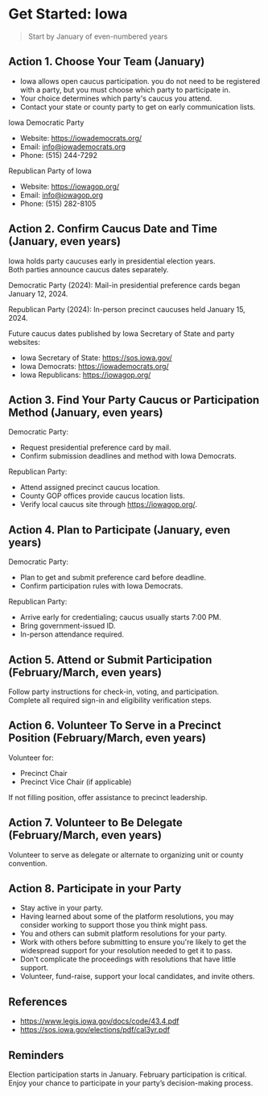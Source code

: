 # Get Started: Iowa

> Start by January of even-numbered years

## Action 1. Choose Your Team (January)

- Iowa allows open caucus participation. you do not need to be registered with a party, but you must choose which party to participate in.
- Your choice determines which party's caucus you attend.
- Contact your state or county party to get on early communication lists.


Iowa Democratic Party  

- Website: <https://iowademocrats.org/>  
- Email: info@iowademocrats.org  
- Phone: (515) 244-7292

Republican Party of Iowa 

- Website: <https://iowagop.org/>  
- Email: info@iowagop.org  
- Phone: (515) 282-8105



## Action 2. Confirm Caucus Date and Time (January, even years)

Iowa holds party caucuses early in presidential election years.  
Both parties announce caucus dates separately.

Democratic Party (2024): Mail-in presidential preference cards began January 12, 2024.  

Republican Party (2024): In-person precinct caucuses held January 15, 2024.

Future caucus dates published by Iowa Secretary of State and party websites:

- Iowa Secretary of State: <https://sos.iowa.gov/>
- Iowa Democrats: <https://iowademocrats.org/>
- Iowa Republicans: <https://iowagop.org/>

## Action 3. Find Your Party Caucus or Participation Method (January, even years)

Democratic Party:

- Request presidential preference card by mail.
- Confirm submission deadlines and method with Iowa Democrats.

Republican Party:

- Attend assigned precinct caucus location.
- County GOP offices provide caucus location lists.
- Verify local caucus site through <https://iowagop.org/>.


## Action 4. Plan to Participate (January, even years)

Democratic Party:

- Plan to get and submit preference card before deadline.
- Confirm participation rules with Iowa Democrats.

Republican Party:

- Arrive early for credentialing; caucus usually starts 7:00 PM.
- Bring government-issued ID.
- In-person attendance required.

## Action 5. Attend or Submit Participation (February/March, even years)

Follow party instructions for check-in, voting, and participation.  
Complete all required sign-in and eligibility verification steps.



## Action 6. Volunteer To Serve in a Precinct Position (February/March, even years)

Volunteer for:

- Precinct Chair
- Precinct Vice Chair (if applicable)

If not filling position, offer assistance to precinct leadership.



## Action 7. Volunteer to Be Delegate (February/March, even years)

Volunteer to serve as delegate or alternate to organizing unit or county convention.


## Action 8. Participate in your Party

- Stay active in your party. 
- Having learned about some of the platform resolutions, you may consider working to support those you think might pass. 
- You and others can submit platform resolutions for your party.
- Work with others before submitting to ensure you're likely to get the widespread support for your resolution needed to get it to pass. 
- Don't complicate the proceedings with resolutions that have little support. 
- Volunteer, fund-raise, support your local candidates, and invite others. 


## References

- <https://www.legis.iowa.gov/docs/code/43.4.pdf>
- <https://sos.iowa.gov/elections/pdf/cal3yr.pdf>

## Reminders

Election participation starts in January. 
February participation is critical. 
Enjoy your chance to participate in your party’s decision-making process.
